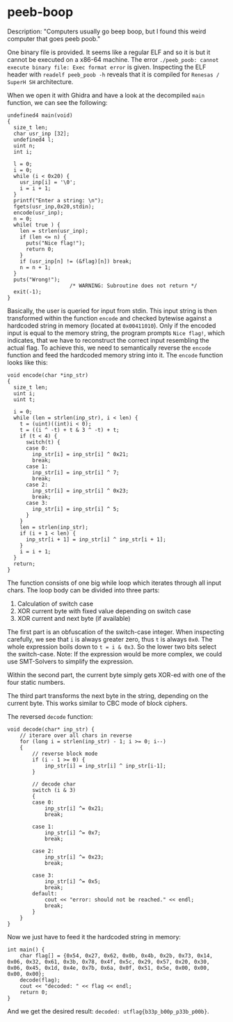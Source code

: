 # peeb-boop

Description: "Computers usually go beep boop, but I found this weird computer that goes peeb poob."


One binary file is provided. It seems like a regular ELF and so it is but it cannot be executed on a x86-64 machine. The error `./peeb_poob: cannot execute binary file: Exec format error` is given. 
Inspecting the ELF header with `readelf peeb_poob -h` reveals that it is compiled for `Renesas / SuperH SH` architecture.

When we open it with Ghidra and have a look at the decompiled `main` function, we can see the following:
```
undefined4 main(void)
{
  size_t len;
  char usr_inp [32];
  undefined4 l;
  uint n;
  int i;
  
  l = 0;
  i = 0;
  while (i < 0x20) {
    usr_inp[i] = '\0';
    i = i + 1;
  }
  printf("Enter a string: \n");
  fgets(usr_inp,0x20,stdin);
  encode(usr_inp);
  n = 0;
  while( true ) {
    len = strlen(usr_inp);
    if (len <= n) {
      puts("Nice flag!");
      return 0;
    }
    if (usr_inp[n] != (&flag)[n]) break;
    n = n + 1;
  }
  puts("Wrong!");
                    /* WARNING: Subroutine does not return */
  exit(-1);
}
```
Basically, the user is queried for input from stdin. This input string is then transformed within the function `encode` and checked bytewise against a hardcoded string in memory (located at `0x00411010`).
Only if the encoded input is equal to the memory string, the program prompts `Nice flag!`, which indicates, that we have to reconstruct the correct input resembling the actual flag.
To achieve this, we need to semantically reverse the `encode` function and feed the hardcoded memory string into it. 
The `encode` function looks like this:
```
void encode(char *inp_str)
{
  size_t len;
  uint i;
  uint t;
  
  i = 0;
  while (len = strlen(inp_str), i < len) {
    t = (uint)((int)i < 0);
    t = ((i ^ -t) + t & 3 ^ -t) + t;
    if (t < 4) {
      switch(t) {
      case 0:
        inp_str[i] = inp_str[i] ^ 0x21;
        break;
      case 1:
        inp_str[i] = inp_str[i] ^ 7;
        break;
      case 2:
        inp_str[i] = inp_str[i] ^ 0x23;
        break;
      case 3:
        inp_str[i] = inp_str[i] ^ 5;
      }
    }
    len = strlen(inp_str);
    if (i + 1 < len) {
      inp_str[i + 1] = inp_str[i] ^ inp_str[i + 1];
    }
    i = i + 1;
  }
  return;
}
```

The function consists of one big while loop which iterates through all input chars. The loop body can be divided into three parts: 
1. Calculation of switch case
2. XOR current byte with fixed value depending on switch case
3. XOR current and next byte (if available)

The first part is an obfuscation of the switch-case integer. When inspecting carefully, we see that `i` is always greater zero, thus `t` is always `0x0`. The whole expression boils down to `t = i & 0x3`. So the lower two bits select the switch-case. Note: If the expression would be more complex, we could use SMT-Solvers to simplify the expression.

Within the second part, the current byte simply gets XOR-ed with one of the four static numbers.

The third part transforms the next byte in the string, depending on the current byte. This works similar to CBC mode of block ciphers.

The reversed `decode` function:
```
void decode(char* inp_str) {
    // iterare over all chars in reverse
    for (long i = strlen(inp_str) - 1; i >= 0; i--)
    {
        // reverse block mode
        if (i - 1 >= 0) {
            inp_str[i] = inp_str[i] ^ inp_str[i-1];
        }
        
        // decode char
        switch (i & 3)
        {
        case 0:
            inp_str[i] ^= 0x21;
            break;

        case 1:
            inp_str[i] ^= 0x7;
            break;
        
        case 2:
            inp_str[i] ^= 0x23;
            break;

        case 3:
            inp_str[i] ^= 0x5;
            break;
        default:
            cout << "error: should not be reached." << endl;
            break;
        }   
    }
}
```

Now we just have to feed it the hardcoded string in memory:
```
int main() {
    char flag[] = {0x54, 0x27, 0x62, 0x0b, 0x4b, 0x2b, 0x73, 0x14, 0x06, 0x32, 0x61, 0x3b, 0x78, 0x4f, 0x5c, 0x29, 0x57, 0x20, 0x30, 0x06, 0x45, 0x1d, 0x4e, 0x7b, 0x6a, 0x0f, 0x51, 0x5e, 0x00, 0x00, 0x00, 0x00};
    decode(flag);
    cout << "decoded: " << flag << endl;
    return 0;
}
```

And we get the desired result: `decoded: utflag{b33p_b00p_p33b_p00b}`.